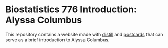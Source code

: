 # Biostatistics 776 Introduction: Alyssa Columbus

This repository contains a website made with [distill](https://rstudio.github.io/distill/) and [postcards](https://github.com/seankross/postcards) that can serve as a brief introduction to Alyssa Columbus.

